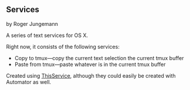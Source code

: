 Services
--------

by Roger Jungemann

A series of text services for OS X.

Right now, it consists of the following services:

* Copy to tmux—copy the current text selection the current tmux buffer
* Paste from tmux—paste whatever is in the current tmux buffer

Created using [ThisService](http://wafflesoftware.net/thisservice/), although
they could easily be created with Automator as well.

